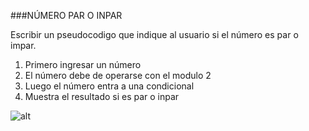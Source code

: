 ###NÚMERO PAR O INPAR

Escribir un pseudocodigo que indique al usuario si el número es par o impar.

1. Primero ingresar un número
2. El número debe de operarse con el modulo 2
3. Luego el número entra a una condicional 
4. Muestra el resultado si es par o inpar

![alt](http://4.1m.yt/E2B372q.jpg)
